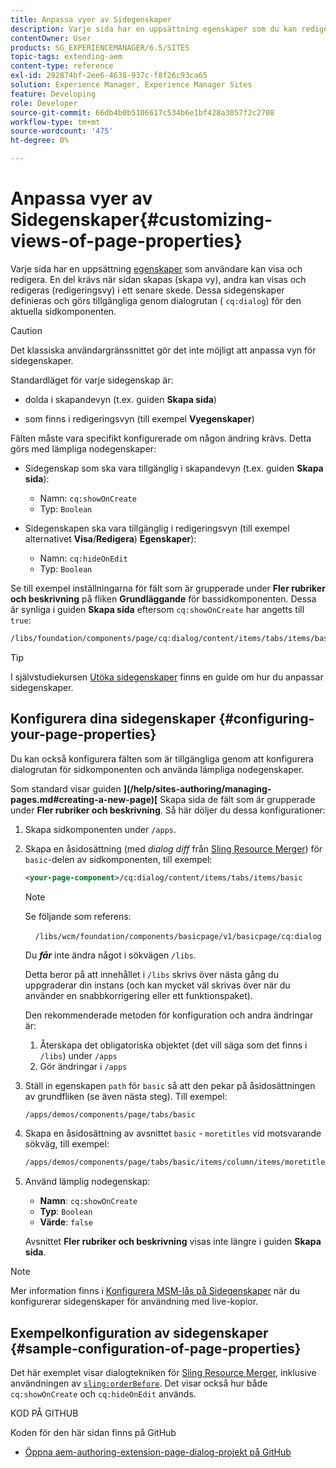 ```yaml
---
title: Anpassa vyer av Sidegenskaper
description: Varje sida har en uppsättning egenskaper som du kan redigera efter behov
contentOwner: User
products: SG_EXPERIENCEMANAGER/6.5/SITES
topic-tags: extending-aem
content-type: reference
exl-id: 292874bf-2ee6-4638-937c-f8f26c93ca65
solution: Experience Manager, Experience Manager Sites
feature: Developing
role: Developer
source-git-commit: 66db4b0b5106617c534b6e1bf428a3057f2c2708
workflow-type: tm+mt
source-wordcount: '475'
ht-degree: 0%

---
```


# Anpassa vyer av Sidegenskaper{#customizing-views-of-page-properties}

Varje sida har en uppsättning [egenskaper](/help/sites-authoring/editing-page-properties.md) som användare kan visa och redigera. En del krävs när sidan skapas (skapa vy), andra kan visas och redigeras (redigeringsvy) i ett senare skede. Dessa sidegenskaper definieras och görs tillgängliga genom dialogrutan ( `cq:dialog`) för den aktuella sidkomponenten.

>[!CAUTION]
>
>Det klassiska användargränssnittet gör det inte möjligt att anpassa vyn för sidegenskaper.

Standardläget för varje sidegenskap är:

* dolda i skapandevyn (t.ex. guiden **Skapa sida**)

* som finns i redigeringsvyn (till exempel **Vyegenskaper**)

Fälten måste vara specifikt konfigurerade om någon ändring krävs. Detta görs med lämpliga nodegenskaper:

* Sidegenskap som ska vara tillgänglig i skapandevyn (t.ex. guiden **Skapa sida**):

   * Namn: `cq:showOnCreate`
   * Typ: `Boolean`

* Sidegenskapen ska vara tillgänglig i redigeringsvyn (till exempel alternativet **Visa**/**Redigera**) **Egenskaper**):

   * Namn: `cq:hideOnEdit`
   * Typ: `Boolean`

Se till exempel inställningarna för fält som är grupperade under **Fler rubriker och beskrivning** på fliken **Grundläggande** för bassidkomponenten. Dessa är synliga i guiden **Skapa sida** eftersom `cq:showOnCreate` har angetts till `true`:

```xml
/libs/foundation/components/page/cq:dialog/content/items/tabs/items/basic/items/column/items/moretitles
```

>[!TIP]
>
>I självstudiekursen [Utöka sidegenskaper](https://experienceleague.adobe.com/docs/experience-manager-learn/sites/developing/page-properties-technical-video-develop.html) finns en guide om hur du anpassar sidegenskaper.

## Konfigurera dina sidegenskaper {#configuring-your-page-properties}

Du kan också konfigurera fälten som är tillgängliga genom att konfigurera dialogrutan för sidkomponenten och använda lämpliga nodegenskaper.

Som standard visar guiden **](/help/sites-authoring/managing-pages.md#creating-a-new-page)[** Skapa sida de fält som är grupperade under **Fler rubriker och beskrivning**. Så här döljer du dessa konfigurationer:

1. Skapa sidkomponenten under `/apps`.
1. Skapa en åsidosättning (med *dialog diff* från [Sling Resource Merger](/help/sites-developing/sling-resource-merger.md)) för `basic`-delen av sidkomponenten, till exempel:

   ```xml
   <your-page-component>/cq:dialog/content/items/tabs/items/basic
   ```

   >[!NOTE]
   >
   >Se följande som referens:
   >
   >    `/libs/wcm/foundation/components/basicpage/v1/basicpage/cq:dialog`
   >
   >Du ***får*** inte ändra något i sökvägen `/libs`.
   >
   >Detta beror på att innehållet i `/libs` skrivs över nästa gång du uppgraderar din instans (och kan mycket väl skrivas över när du använder en snabbkorrigering eller ett funktionspaket).
   >
   >Den rekommenderade metoden för konfiguration och andra ändringar är:
   >
   >1. Återskapa det obligatoriska objektet (det vill säga som det finns i `/libs`) under `/apps`
   >1. Gör ändringar i `/apps`

1. Ställ in egenskapen `path` för `basic` så att den pekar på åsidosättningen av grundfliken (se även nästa steg). Till exempel:

   ```xml
   /apps/demos/components/page/tabs/basic
   ```

1. Skapa en åsidosättning av avsnittet `basic` - `moretitles` vid motsvarande sökväg, till exempel:

   ```xml
   /apps/demos/components/page/tabs/basic/items/column/items/moretitles
   ```

1. Använd lämplig nodegenskap:

   * **Namn**: `cq:showOnCreate`
   * **Typ**: `Boolean`
   * **Värde**: `false`

   Avsnittet **Fler rubriker och beskrivning** visas inte längre i guiden **Skapa sida**.

>[!NOTE]
>
>Mer information finns i [Konfigurera MSM-lås på Sidegenskaper](/help/sites-developing/extending-msm.md#configuring-msm-locks-on-page-properties-touch-enabled-ui) när du konfigurerar sidegenskaper för användning med live-kopior.

## Exempelkonfiguration av sidegenskaper {#sample-configuration-of-page-properties}

Det här exemplet visar dialogtekniken för [Sling Resource Merger](/help/sites-developing/sling-resource-merger.md), inklusive användningen av [`sling:orderBefore`](/help/sites-developing/sling-resource-merger.md#properties). Det visar också hur både `cq:showOnCreate` och `cq:hideOnEdit` används.

KOD PÅ GITHUB

Koden för den här sidan finns på GitHub

* [Öppna aem-authoring-extension-page-dialog-projekt på GitHub](https://github.com/Adobe-Marketing-Cloud/aem-authoring-extension-page-dialog)

